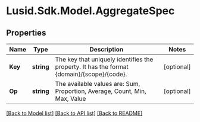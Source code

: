 
# Lusid.Sdk.Model.AggregateSpec

## Properties

Name | Type | Description | Notes
------------ | ------------- | ------------- | -------------
**Key** | **string** | The key that uniquely identifies the property. It has the format {domain}/{scope}/{code}. | [optional] 
**Op** | **string** | The available values are: Sum, Proportion, Average, Count, Min, Max, Value | [optional] 

[[Back to Model list]](../README.md#documentation-for-models)
[[Back to API list]](../README.md#documentation-for-api-endpoints)
[[Back to README]](../README.md)


